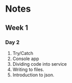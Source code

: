 # Notes

## Week 1

### Day 2

1. Try/Catch
2. Console app
3. Dividing code into service
4. Writing to files.
5. Introduction to json.
